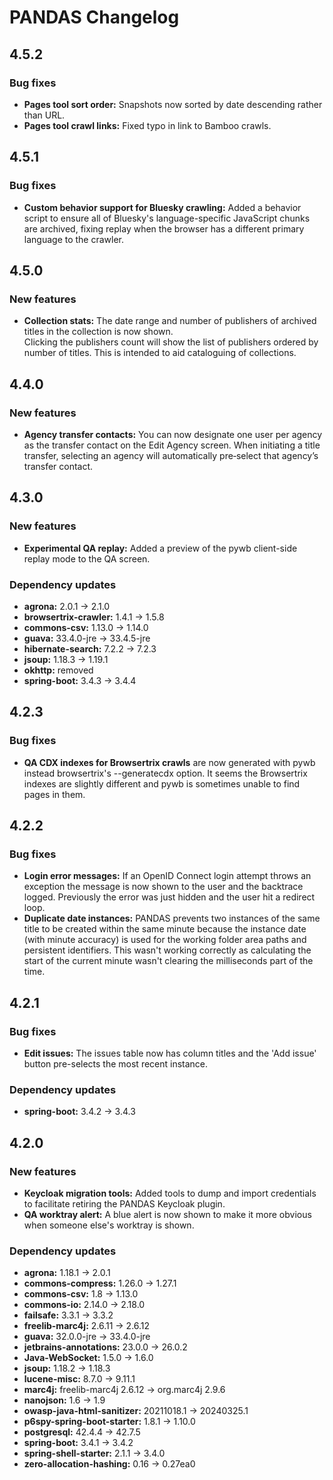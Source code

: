 # PANDAS Changelog

## 4.5.2

### Bug fixes

- **Pages tool sort order:** Snapshots now sorted by date descending rather than URL.
- **Pages tool crawl links:** Fixed typo in link to Bamboo crawls.

## 4.5.1

### Bug fixes

- **Custom behavior support for Bluesky crawling:** Added a behavior script to ensure all of Bluesky's language-specific
  JavaScript chunks are archived, fixing replay when the browser has a different primary language to the crawler.

## 4.5.0

### New features

- **Collection stats:** The date range and number of publishers of archived titles in the collection is now shown.   
  Clicking the publishers count will show the list of publishers ordered by number of titles. This is intended to aid 
  cataloguing of collections.

## 4.4.0

### New features

- **Agency transfer contacts:** You can now designate one user per agency as the transfer contact on the Edit Agency 
  screen. When initiating a title transfer, selecting an agency will automatically pre‑select that agency’s transfer
  contact.

## 4.3.0

### New features

- **Experimental QA replay:** Added a preview of the pywb client-side replay mode to the QA screen.

### Dependency updates

- **agrona:** 2.0.1 → 2.1.0
- **browsertrix-crawler:** 1.4.1 → 1.5.8
- **commons-csv:** 1.13.0 → 1.14.0
- **guava:** 33.4.0-jre → 33.4.5-jre
- **hibernate-search:** 7.2.2 → 7.2.3
- **jsoup:** 1.18.3 → 1.19.1
- **okhttp:** removed
- **spring-boot:** 3.4.3 → 3.4.4

## 4.2.3

### Bug fixes
- **QA CDX indexes for Browsertrix crawls** are now generated with pywb instead browsertrix's --generatecdx option. It
  seems the Browsertrix indexes are slightly different and pywb is sometimes unable to find pages in them.

## 4.2.2

### Bug fixes
- **Login error messages:**  If an OpenID Connect login attempt throws an exception the message is now shown to the user
  and the backtrace logged. Previously the error was just hidden and the user hit a redirect loop.
- **Duplicate date instances:** PANDAS prevents two instances of the same title to be created within the same minute
  because the instance date (with minute accuracy) is used for the working folder area paths and persistent identifiers.
  This wasn't working correctly as calculating the start of the current minute wasn't clearing the milliseconds part of the time.

## 4.2.1

### Bug fixes
- **Edit issues:** The issues table now has column titles and the 'Add issue' button pre-selects the most recent instance. 

### Dependency updates
- **spring-boot:** 3.4.2 → 3.4.3

## 4.2.0

### New features
- **Keycloak migration tools:** Added tools to dump and import credentials to facilitate retiring the PANDAS
  Keycloak plugin.
- **QA worktray alert:** A blue alert is now shown to make it more obvious when someone else's worktray is shown.

### Dependency updates
- **agrona:** 1.18.1 → 2.0.1
- **commons-compress:** 1.26.0 → 1.27.1
- **commons-csv:** 1.8 → 1.13.0
- **commons-io:** 2.14.0 → 2.18.0
- **failsafe:** 3.3.1 → 3.3.2
- **freelib-marc4j:** 2.6.11 → 2.6.12
- **guava:** 32.0.0-jre → 33.4.0-jre
- **jetbrains-annotations:** 23.0.0 → 26.0.2
- **Java-WebSocket:** 1.5.0 → 1.6.0
- **jsoup:** 1.18.2 → 1.18.3
- **lucene-misc:** 8.7.0 → 9.11.1
- **marc4j:** freelib-marc4j 2.6.12 → org.marc4j 2.9.6
- **nanojson:** 1.6 → 1.9
- **owasp-java-html-sanitizer:** 20211018.1 → 20240325.1
- **p6spy-spring-boot-starter:** 1.8.1 → 1.10.0
- **postgresql:** 42.4.4 → 42.7.5
- **spring-boot:** 3.4.1 → 3.4.2
- **spring-shell-starter:** 2.1.1 → 3.4.0
- **zero-allocation-hashing:** 0.16 → 0.27ea0